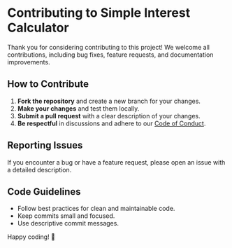 # Contributing to Simple Interest Calculator

Thank you for considering contributing to this project! We welcome all contributions, including bug fixes, feature requests, and documentation improvements.

## How to Contribute

1. **Fork the repository** and create a new branch for your changes.
2. **Make your changes** and test them locally.
3. **Submit a pull request** with a clear description of your changes.
4. **Be respectful** in discussions and adhere to our [Code of Conduct](CODE_OF_CONDUCT.md).

## Reporting Issues

If you encounter a bug or have a feature request, please open an issue with a detailed description.

## Code Guidelines

- Follow best practices for clean and maintainable code.
- Keep commits small and focused.
- Use descriptive commit messages.

Happy coding! 🚀
